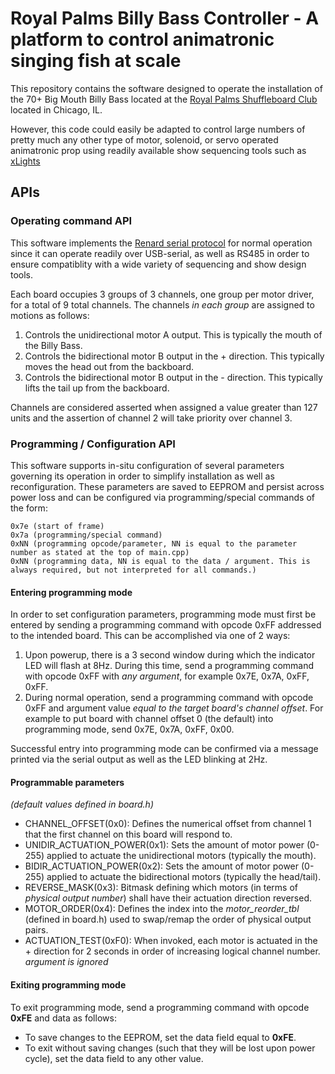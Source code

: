 # Royal Palms Billy Bass Controller - A platform to control animatronic singing fish at scale

This repository contains the software designed to operate the installation of the 70+ Big Mouth Billy Bass
located at the [Royal Palms Shuffleboard Club](https://www.royalpalmschicago.com/) located in Chicago, IL.

However, this code could easily be adapted to control large numbers of pretty much any other type of 
motor, solenoid, or servo operated animatronic prop using readily available show sequencing tools such as [xLights](https://xlights.org/)

## APIs
### Operating command API
This software implements the [Renard serial protocol](https://www.doityourselfchristmas.com/wiki/index.php?title=Renard#Protocol) for normal operation since it can operate readily over USB-serial,
as well as RS485 in order to ensure compatiblity with a wide variety of sequencing and show design tools.

Each board occupies 3 groups of 3 channels, one group per motor driver, for a total of 9 total channels. The channels *in each group* are assigned to motions as follows:
1. Controls the unidirectional motor A output. This is typically the mouth of the Billy Bass.
2. Controls the bidirectional motor B output in the + direction. This typically moves the head out from the backboard.
3. Controls the bidirectional motor B output in the - direction. This typically lifts the tail up from the backboard.

Channels are considered asserted when assigned a value greater than 127 units and the assertion of channel 2 will take priority over channel 3.

### Programming / Configuration API
This software supports in-situ configuration of several parameters governing its operation in order to simplify installation as well as reconfiguration. These parameters are saved to EEPROM and persist across power loss and can be configured via programming/special commands of the form:

    0x7e (start of frame)
    0x7a (programming/special command)
    0xNN (programming opcode/parameter, NN is equal to the parameter number as stated at the top of main.cpp)
    0xNN (programming data, NN is equal to the data / argument. This is always required, but not interpreted for all commands.)

#### Entering programming mode
In order to set configuration parameters, programming mode must first be entered by sending a programming command with opcode 0xFF addressed to the intended board. This can be accomplished via one of 2 ways:
1. Upon powerup, there is a 3 second window during which the indicator LED will flash at 8Hz. During this time, send a programming command with opcode 0xFF with *any argument*, for example 0x7E, 0x7A, 0xFF, 0xFF.
2. During normal operation, send a programming command with opcode 0xFF and argument value *equal to the target board's channel offset*. For example to put board with channel offset 0 (the default) into programming mode, send 0x7E, 0x7A, 0xFF, 0x00.

Successful entry into programming mode can be confirmed via a message printed via the serial output as well as the LED blinking at 2Hz.

#### Programmable parameters
*(default values defined in board.h)*
* CHANNEL_OFFSET(0x0): Defines the numerical offset from channel 1 that the first channel on this board will respond to.
* UNIDIR_ACTUATION_POWER(0x1): Sets the amount of motor power (0-255) applied to actuate the unidirectional motors (typically the mouth).
* BIDIR_ACTUATION_POWER(0x2): Sets the amount of motor power (0-255) applied to actuate the bidirectional motors (typically the head/tail).
* REVERSE_MASK(0x3): Bitmask defining which motors (in terms of *physical output number*) shall have their actuation direction reversed.
* MOTOR_ORDER(0x4): Defines the index into the *motor_reorder_tbl* (defined in board.h) used to swap/remap the order of physical output pairs.
* ACTUATION_TEST(0xF0): When invoked, each motor is actuated in the + direction for 2 seconds in order of increasing logical channel number. *argument is ignored*

#### Exiting programming mode
To exit programming mode, send a programming command with opcode **0xFE** and data as follows:
* To save changes to the EEPROM, set the data field equal to **0xFE**.
* To exit without saving changes (such that they will be lost upon power cycle), set the data field to any other value.